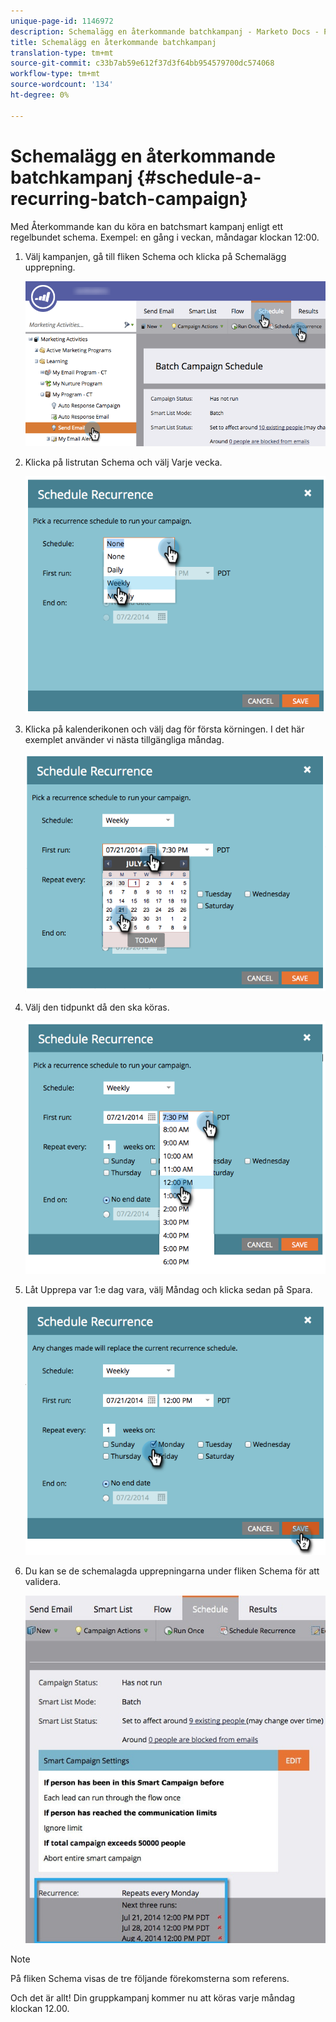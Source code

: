 ```yaml
---
unique-page-id: 1146972
description: Schemalägg en återkommande batchkampanj - Marketo Docs - Produktdokumentation
title: Schemalägg en återkommande batchkampanj
translation-type: tm+mt
source-git-commit: c33b7ab59e612f37d3f64bb954579700dc574068
workflow-type: tm+mt
source-wordcount: '134'
ht-degree: 0%

---
```



# Schemalägg en återkommande batchkampanj {#schedule-a-recurring-batch-campaign}

Med Återkommande kan du köra en batchsmart kampanj enligt ett regelbundet schema. Exempel: en gång i veckan, måndagar klockan 12:00.

1. Välj kampanjen, gå till fliken Schema och klicka på Schemalägg upprepning.

   ![](assets/recurrencehands-sendemail.png)

1. Klicka på listrutan Schema och välj Varje vecka.

   ![](assets/image2014-9-22-11-3a41-3a42.png)

1. Klicka på kalenderikonen och välj dag för första körningen. I det här exemplet använder vi nästa tillgängliga måndag.

   ![](assets/image2014-9-22-11-3a41-3a46.png)

1. Välj den tidpunkt då den ska köras.

   ![](assets/image2014-9-22-11-3a41-3a49.png)

1. Låt Upprepa var 1:e dag vara, välj Måndag och klicka sedan på Spara.

   ![](assets/image2014-9-22-11-3a41-3a53.png)

1. Du kan se de schemalagda upprepningarna under fliken Schema för att validera.

   ![](assets/recurrence.jpg)

>[!NOTE]
>
>På fliken Schema visas de tre följande förekomsterna som referens.

Och det är allt! Din gruppkampanj kommer nu att köras varje måndag klockan 12.00.